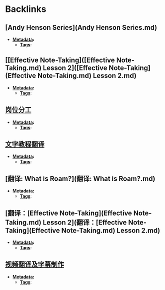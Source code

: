 
# Backlinks
## [Andy Henson Series](Andy Henson Series.md)
- **[Metadata](Metadata.md):**
    - **[Tags](Tags.md):**

## [[Effective Note-Taking]([Effective Note-Taking.md) Lesson 2]([Effective Note-Taking](Effective Note-Taking.md) Lesson 2.md)
- **[Metadata](Metadata.md):**
    - **[Tags](Tags.md):**

## [岗位分工](岗位分工.md)
- **[Metadata](Metadata.md):**
    - **[Tags](Tags.md):**

## [文字教程翻译](文字教程翻译.md)
- **[Metadata](Metadata.md):**
    - **[Tags](Tags.md):**

## [翻译: What is Roam?](翻译: What is Roam?.md)
- **[Metadata](Metadata.md):**
    - **[Tags](Tags.md):**

## [翻译：[Effective Note-Taking](Effective Note-Taking.md) Lesson 2](翻译：[Effective Note-Taking](Effective Note-Taking.md) Lesson 2.md)
- **[Metadata](Metadata.md):**
    - **[Tags](Tags.md):**

## [视频翻译及字幕制作](视频翻译及字幕制作.md)
- **[Metadata](Metadata.md):**
    - **[Tags](Tags.md):**

